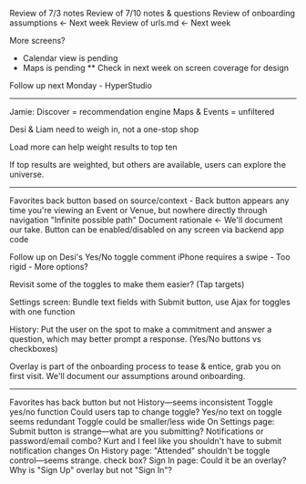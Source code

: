 Review of 7/3 notes
Review of 7/10 notes & questions
Review of onboarding assumptions <- Next week
Review of urls.md <- Next week

More screens?
* Calendar view is pending
* Maps is pending
** Check in next week on screen coverage for design

Follow up next Monday - HyperStudio

***

Jamie:
Discover = recommendation engine
Maps & Events = unfiltered

Desi & Liam need to weigh in, not a one-stop shop

Load more can help weight results to top ten

If top results are weighted, but others are available, users can explore the universe.

***


Favorites back button based on source/context - 
Back button appears any time you're viewing an Event or Venue, but nowhere directly through navigation
"Infinite possible path"
Document rationale <- We'll document our take. Button can be enabled/disabled on any screen via backend app code

Follow up on Desi's Yes/No toggle comment
iPhone requires a swipe - Too rigid - More options?

Revisit some of the toggles to make them easier? (Tap targets)

Settings screen: Bundle text fields with Submit button, use Ajax for toggles with one function

History: Put the user on the spot to make a commitment and answer a question, which may better prompt a response. (Yes/No buttons vs checkboxes)

Overlay is part of the onboarding process to tease & entice, grab you on first visit. We'll document our assumptions around onboarding.


***

Favorites has back button but not History—seems inconsistent
Toggle yes/no function
Could users tap to change toggle? 
Yes/no text on toggle seems redundant
Toggle could be smaller/less wide
On Settings page: Submit button is strange—what are you submitting? Notifications or password/email combo? Kurt and I feel like you shouldn't have to submit notification changes 
On History page: "Attended" shouldn't be toggle control—seems strange. check box?
Sign In page: Could it be an overlay? Why is "Sign Up" overlay but not "Sign In"?
